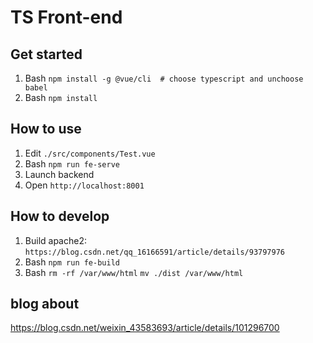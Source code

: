 # TS Front-end

## Get started
1. Bash `npm install -g @vue/cli  # choose typescript and unchoose babel`
2. Bash `npm install`

## How to use

1. Edit `./src/components/Test.vue`
2. Bash `npm run fe-serve`
3. Launch backend
4. Open `http://localhost:8001`

## How to develop

1. Build apache2: `https://blog.csdn.net/qq_16166591/article/details/93797976`
2. Bash `npm run fe-build`
3. Bash `rm -rf /var/www/html` `mv ./dist /var/www/html`

## blog about <a-button>
https://blog.csdn.net/weixin_43583693/article/details/101296700